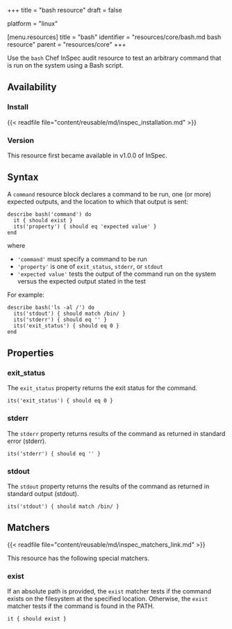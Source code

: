 +++
title = "bash resource"
draft = false

platform = "linux"

[menu.resources]
    title = "bash"
    identifier = "resources/core/bash.md bash resource"
    parent = "resources/core"
+++

Use the `bash` Chef InSpec audit resource to test an arbitrary command that is run on the system using a Bash script.

## Availability

### Install

{{< readfile file="content/reusable/md/inspec_installation.md" >}}

### Version

This resource first became available in v1.0.0 of InSpec.

## Syntax

A `command` resource block declares a command to be run, one (or more) expected outputs, and the location to which that output is sent:

    describe bash('command') do
      it { should exist }
      its('property') { should eq 'expected value' }
    end

where

- `'command'` must specify a command to be run
- `'property'` is one of `exit_status`, `stderr`, or `stdout`
- `'expected value'` tests the output of the command run on the system versus the expected output stated in the test

For example:

    describe bash('ls -al /') do
      its('stdout') { should match /bin/ }
      its('stderr') { should eq '' }
      its('exit_status') { should eq 0 }
    end

## Properties

### exit_status

The `exit_status` property returns the exit status for the command.

    its('exit_status') { should eq 0 }

### stderr

The `stderr` property returns results of the command as returned in standard error (stderr).

    its('stderr') { should eq '' }

### stdout

The `stdout` property returns the results of the command as returned in standard output (stdout).

    its('stdout') { should match /bin/ }

## Matchers

{{< readfile file="content/reusable/md/inspec_matchers_link.md" >}}

This resource has the following special matchers.

### exist

If an absolute path is provided, the `exist` matcher tests if the command exists on the filesystem at the specified location. Otherwise, the `exist` matcher tests if the command is found in the PATH.

    it { should exist }

